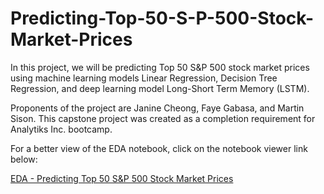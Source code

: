 # Predicting-Top-50-S-P-500-Stock-Market-Prices
In this project, we will be predicting Top 50 S&amp;P 500 stock market prices using machine learning models Linear Regression, Decision Tree Regression, and deep learning model Long-Short Term Memory (LSTM).

Proponents of the project are Janine Cheong, Faye Gabasa, and Martin Sison. This capstone project was created as a completion requirement for Analytiks Inc. bootcamp.

For a better view of the EDA notebook, click on the notebook viewer link below:

[EDA - Predicting Top 50 S&P 500 Stock Market Prices](https://nbviewer.jupyter.org/github/janinecheong/Predicting-Top-50-S-P-500-Stock-Market-Prices/blob/main/EDA%20-%20Predicting%20Top%2050%20S%26P%20500%20Stock%20Market%20Prices.ipynb)
